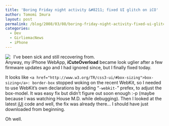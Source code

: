 ```yaml
---
title: 'Boring Friday night activity &#8211; fixed UI glitch on iCO'
author: Tomomi Imura
layout: post
permalink: /blog/2008/03/08/boring-friday-night-activity-fixed-ui-glitch-on-ico/
categories:
  - Dev
  - GirliemacNews
  - iPhone
---
```

<img src="http://girliemac.com/cute/images/iCO_webclip.png" style="padding-right: 0.5em" align="left" />I’ve been sick and still recovering from.  
Anyway, my iPhone WebApp, **iCuteOverload** became look uglier after a few firmware updates ago and I had ignored since, but I finally fixed today.

It looks like `<a href="http://www.w3.org/TR/css3-ui/#box-sizing">box-sizing</a>: border-box` stopped woking on the recent WebKit, so I needed to use WebKit’s own declarations by adding &#8220;`-webkit-`&#8221; prefex, to adjust the box-model. It was easy fix but didn’t figure out soon enough :-p (maybe because I was watching House M.D. while debugging). Then I looked at the latest [iUi][1] code and well, the fix was already there… I should have just downloaded from beginning.

Oh well.

 [1]: http://code.google.com/p/iui/